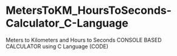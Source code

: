 # MetersToKM_HoursToSeconds-Calculator_C-Language
Meters to Kilometers and Hours to Seconds CONSOLE BASED CALCULATOR using C Language (CODE)
